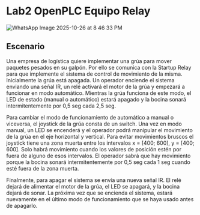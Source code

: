 # Lab2 OpenPLC Equipo Relay

![WhatsApp Image 2025-10-26 at 8 46 33 PM](https://github.com/user-attachments/assets/d11b2bb8-6f4a-47f5-bee7-cf4df8c5003d)

## Escenario

Una empresa de logística quiere implementar una grúa para mover paquetes pesados en su galpón. Por ello se comunica con la Startup Relay para que implemente el sistema de control de movimiento de la misma.
Inicialmente la grúa está apagada. Un operador enciende el sistema enviando una señal IR, un relé activará el motor de la grúa y empezará a funcionar en modo automático. Mientras la grúa funciona de este modo, el LED de estado (manual o automático) estará apagado y la bocina sonará intermitentemente por 0,5 seg cada 2,5 seg.

Para cambiar el modo de funcionamiento de automático a manual o viceversa, el joystick de la grúa consta de un switch. Una vez en modo manual, un LED se encenderá y el operador podrá manipular el movimiento de la grúa en el eje horizontal y vertical.
Para evitar movimientos bruscos el joystick tiene una zona muerta entre los intervalos x = [400; 600], y = [400; 600]. Solo habrá movimiento cuando los valores de posición estén por fuera de alguno de esos intervalos. El operador sabrá que hay movimiento porque la bocina sonará intermitentemente por 0,5 seg cada 1 seg cuando esté fuera de la zona muerta.

Finalmente, para apagar el sistema se envía una nueva señal IR. El relé dejará de alimentar el motor de la grúa, el LED se apagará, y la bocina dejará de sonar. La próxima vez que se encienda el sistema, estará nuevamente en el último modo de funcionamiento que se haya usado antes de apagarlo.

